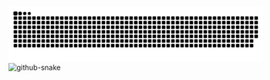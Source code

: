 <picture>
  <source media="(prefers-color-scheme: dark)" src="https://raw.githubusercontent.com/nchertolin/nchertolin/output/github-contribution-grid-snake-dark.svg">
  <source media="(prefers-color-scheme: light)" src="https://raw.githubusercontent.com/nchertolin/nchertolin/output/github-contribution-grid-snake.svg">
  <img alt="github contribution grid snake animation" src="https://raw.githubusercontent.com/nchertolin/nchertolin/output/github-contribution-grid-snake.svg">
</picture>

<picture>
  <source media="(prefers-color-scheme: dark)" srcset="github-snake-dark.svg" />
  <source media="(prefers-color-scheme: light)" srcset="github-snake.svg" />
  <img alt="github-snake" src="github-snake.svg" />
</picture>
